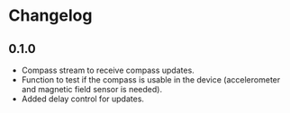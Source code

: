 # Changelog

## 0.1.0

* Compass stream to receive compass updates.
* Function to test if the compass is usable in the device (accelerometer and magnetic field sensor is needed).
* Added delay control for updates.